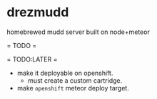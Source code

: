 # drezmudd
homebrewed mudd server built on node+meteor

= TODO =

= TODO:LATER =
* make it deployable on openshift.  
    * must create a custom cartridge. 
* make `openshift` meteor deploy target.  
